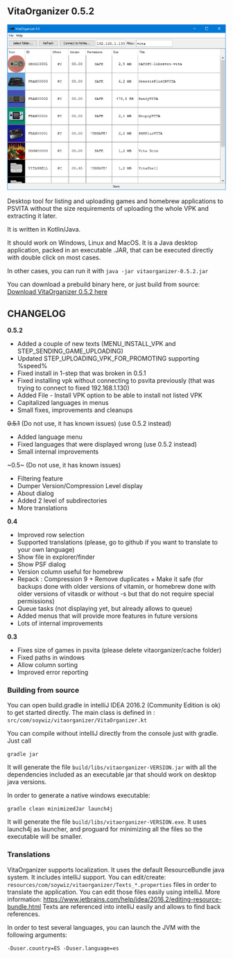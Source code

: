 ## VitaOrganizer 0.5.2

![](extra/screenshot-0.5.png)

Desktop tool for listing and uploading games and homebrew applications to PSVITA without the size requirements
of uploading the whole VPK and extracting it later.

It is written in Kotlin/Java.

It should work on Windows, Linux and MacOS. It is a Java desktop application, packed in an executable .JAR, that
can be executed directly with double click on most cases.

In other cases, you can run it with `java -jar vitaorganizer-0.5.2.jar`

You can download a prebuild binary here, or just build from source:
[Download VitaOrganizer 0.5.2 here](https://github.com/soywiz/vitaorganizer/releases/download/0.5.2/)

## CHANGELOG

**0.5.2**

* Added a couple of new texts (MENU_INSTALL_VPK and STEP_SENDING_GAME_UPLOADING)
* Updated STEP_UPLOADING_VPK_FOR_PROMOTING supporting %speed%
* Fixed install in 1-step that was broken in 0.5.1
* Fixed installing vpk without connecting to psvita previously (that was trying to connect to fixed 192.168.1.130)
* Added File - Install VPK option to be able to install not listed VPK
* Capitalized languages in menus
* Small fixes, improvements and cleanups

~~0.5.1~~ (Do not use, it has known issues) (use 0.5.2 instead)

* Added language menu
* Fixed languages that were displayed wrong (use 0.5.2 instead)
* Small internal improvements

~0.5~ (Do not use, it has known issues)

* Filtering feature
* Dumper Version/Compression Level display
* About dialog
* Added 2 level of subdirectories
* More translations

**0.4**

* Improved row selection
* Supported translations (please, go to github if you want to translate to your own language)
* Show file in explorer/finder
* Show PSF dialog
* Version column useful for homebrew
* Repack : Compression 9 + Remove duplicates + Make it safe (for backups done with older versions of vitamin, or homebrew done with older versions of vitasdk or without -s but that do not require special permissions)
* Queue tasks (not displaying yet, but already allows to queue)
* Added menus that will provide more features in future versions
* Lots of internal improvements

**0.3**

* Fixes size of games in psvita (please delete vitaorganizer/cache folder)
* Fixed paths in windows
* Allow column sorting
* Improved error reporting

### Building from source

You can open build.gradle in intelliJ IDEA 2016.2 (Community Edition is ok) to get started directly.
The main class is defined in : `src/com/soywiz/vitaorganizer/VitaOrganizer.kt`

You can compile without intelliJ directly from the console just with gradle. Just call

```
gradle jar
```

It will generate the file `build/libs/vitaorganizer-VERSION.jar` with all the dependencies included as an executable jar
that should work on desktop java versions.

In order to generate a native windows executable:

```
gradle clean minimizedJar launch4j
```

It will generate the file `build/libs/vitaorganizer-VERSION.exe`. It uses launch4j as launcher,
and proguard for minimizing all the files so the executable will be smaller.

### Translations

VitaOrganizer supports localization. It uses the default ResourceBundle java system. It includes intelliJ support.
You can edit/create: `resources/com/soywiz/vitaorganizer/Texts_*.properties` files in order to translate the application.
You can edit those files easily using intelliJ. More information: https://www.jetbrains.com/help/idea/2016.2/editing-resource-bundle.html
Texts are referenced into intelliJ easily and allows to find back references.

In order to test several languages, you can launch the JVM with the following arguments:
```
-Duser.country=ES -Duser.language=es
```
